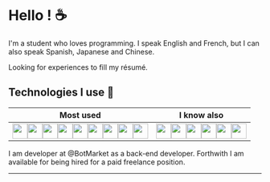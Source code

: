 # Hello ! :coffee:

I'm a student who loves programming. I speak English and French, but I can also speak Spanish, Japanese and Chinese.

Looking for experiences to fill my résumé.

## Technologies I use :tea:

|Most used|I know also|
|-|-|
|<img src="https://i.imgur.com/1xUExTn.png" width="30px"/><img src="https://i.imgur.com/QMwQBYc.png" width="30px"/><img src="https://i.imgur.com/ERkg0DN.png" width="30px"/><img src="https://i.imgur.com/R6DjUi7.png" width="30px"/><img src="https://i.imgur.com/thQmc8L.png" width="30px"/><img src="https://i.imgur.com/Hdkky0C.png" width="30px"/><img src="https://i.imgur.com/jsTyeMB.png" width="30px"/><img src="https://i.imgur.com/UWo9uKa.png" width="30px"/><img src="https://i.imgur.com/vjM4X6W.png" width="30px"/>|<img src="https://i.imgur.com/kXIpCEW.png" width="30px"/><img src="https://i.imgur.com/A0GhGi4.png" width="30px"/><img src="https://i.imgur.com/X48rSkK.png" width="30px"/><img src="https://i.imgur.com/KCPM1Og.png" width="30px"/><img src="https://i.imgur.com/MwzkpKi.png" width="30px"/><img src="https://i.imgur.com/tYUDEIn.png" width="30px"/>|

I am developer at @BotMarket as a back-end developer. Forthwith I am available for being hired for a paid freelance position.

---

<img src="https://komarev.com/ghpvc/?username=PxndxDev&style=flat-square&color=blue" alt=""/>
